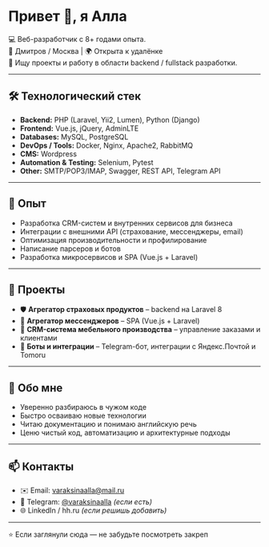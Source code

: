 # Привет 👋, я Алла

💻 Веб-разработчик с 8+ годами опыта.  
📍 Дмитров / Москва | 🌍 Открыта к удалёнке  
🎯 Ищу проекты и работу в области backend / fullstack разработки.  

---

## 🛠️ Технологический стек

- **Backend:** PHP (Laravel, Yii2, Lumen), Python (Django)  
- **Frontend:** Vue.js, jQuery, AdminLTE  
- **Databases:** MySQL, PostgreSQL  
- **DevOps / Tools:** Docker, Nginx, Apache2, RabbitMQ  
- **CMS:** Wordpress  
- **Automation & Testing:** Selenium, Pytest  
- **Other:** SMTP/POP3/IMAP, Swagger, REST API, Telegram API  

---

## 📌 Опыт

- Разработка CRM-систем и внутренних сервисов для бизнеса  
- Интеграции с внешними API (страхование, мессенджеры, email)  
- Оптимизация производительности и профилирование  
- Написание парсеров и ботов  
- Разработка микросервисов и SPA (Vue.js + Laravel)  

---

## 🚀 Проекты

- 🛡️ **Агрегатор страховых продуктов** – backend на Laravel 8  
- 💬 **Агрегатор мессенджеров** – SPA (Vue.js + Laravel)  
- 📑 **CRM-система мебельного производства** – управление заказами и клиентами  
- 🤖 **Боты и интеграции** – Telegram-бот, интеграции с Яндекс.Почтой и Tomoru  

---

## 📖 Обо мне

- Уверенно разбираюсь в чужом коде  
- Быстро осваиваю новые технологии  
- Читаю документацию и понимаю английскую речь  
- Ценю чистый код, автоматизацию и архитектурные подходы  

---

## 📫 Контакты  

- ✉️ Email: [varaksinaalla@mail.ru](mailto:varaksinaalla@mail.ru)  
- 📱 Telegram: [@varaksinaalla](https://t.me/varaksinaalla) *(если есть)*  
- 🌐 LinkedIn / hh.ru *(если решишь добавить)*  

---
⭐️ Если заглянули сюда — не забудьте посмотреть закреп
